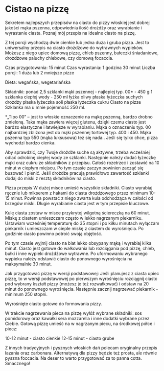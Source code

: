 # Cistao na pizzę

Sekretem najlepszych przepisów na ciasto do pizzy włoskiej jest dobrej jakości mąka pszenna, odpowiednia ilość drożdży oraz wyrabianie i wyrastanie ciasta. Poznaj mój przepis na idealne ciasto na pizzę.

Z tej porcji wychodzą dwie cienkie lub jedna duża i gruba pizza. Jest to uniwersalny przepis na ciasto drożdżowe do wytrawnych wypieków. Możesz z niego upiec domową pizzę, chleb pszenny, bułeczki śniadaniowe, drożdżowe paluchy chlebowe, czy domową focaccia.

Czas przygotowania: 15 minut
Czas wyrastania: 1 godzina 30 minut
Liczba porcji: 1 duża lub 2 mniejsze pizze

Dieta: wegańska, wegetariańska

Składniki:
ponad 2,5 szklanki mąki pszennej - najlepiej typ. 00* - 450 g
1 szklanka ciepłej wody - 250 ml
łyżka oliwy
płaska łyżeczka suchych drożdży
płaska łyżeczka soli
płaska łyżeczka cukru
Ciasto na pizze
Szklanka ma u mnie pojemność 250 ml.

*„Tipo 00” – jest to włoskie oznaczenie na mąkę pszenną, bardzo drobno zmieloną. Taka mąka zawiera więcej glutenu, dzięki czemu ciasto jest bardzo elastyczne i łatwiejsze w wyrabianiu. Mąka o oznaczeniu typ. 00 najbardziej zbliżona jest do mąki pszennej tortowej typ. 400 i 450.  Mąka pszenna typ 550 (mąka luksusowa) też się nada.. Jeśli się tylko chce, pizza wychodzi bardzo cienka.

Aby sprawdzić, czy Twoje drożdże suche są aktywne, trzeba wcześniej odlać odrobinę ciepłej wody ze szklanki. Następnie należy dodać łyżeczkę mąki oraz cukru ze składników z przepisu. Całość rozetrzeć i zostawić na 10 minut w ciepłym miejscu. Po tym czasie zaczyn powinien zacząć się buzować i pienić. Jeśli drożdże pracują prawidłowo zawartość szklanki dodaj do miski z resztą składników na ciasto.

Pizza przepis
W dużej misce umieść wszystkie składniki. Ciasto wyrabiaj ręcznie lub mikserem z hakami do ciasta drożdżowego przez minimum 10-15 minut. Powinna powstać z niego zwarta kula odchodząca w całości od brzegów miski. Długie wyrabianie ciasta jest w tym przepisie kluczowe.

Kulę ciasta zostaw w misce przykrytej wilgotną ściereczką na 60 minut. Miskę z ciastem umieszczam często w lekko nagrzanym piekarniku. Ustawiam wcześniej temperaturę do 35 stopni i po kilku minutach wyłączam piekarnik i umieszczam w cieple miskę z ciastem do wyrośnięcia. Po godzinie ciasto powinno potroić swoją objętość. 

Po tym czasie wyjmij ciasto na blat lekko obsypany mąką i wyrabiaj kilka minut. Ciasto jest gotowe do wałkowania lub rozciągania pod pizzę, chleb, bułki i inne wypieki drożdżowe wytrawne. Po uformowaniu wybranego wypieku należy odstawić ciasto do ponownego wyrośnięcia na maksymalnie 30 minut. 

Jak przygotować pizzę w wersji podstawowej:
Jeśli planujesz z ciasta upiec pizzę, to w wersji podstawowej po pierwszym wyrośnięciu rozciągnij ciasto pod wybrany kształt pizzy (możesz je też rozwałkować) i odstaw na 20 minut do ponownego wyrośnięcia. Następnie zacznij nagrzewać piekarnik - minimum 250 stopni.

Wyrośnięte ciasto gotowe do formowania pizzy.

W trakcie nagrzewania pieca na pizzę wyłóż wybrane składniki: sos pomidorowy oraz kawałki sera mozzarella i inne dodatki wybrane przez Ciebie. Gotową pizzę umieść na w nagrzanym piecu, na środkowej półce i piecz:

10-12 minut - ciasto cienkie
12-15 minut - ciasto grube

Z innych tradycyjnych i pysznych włoskich dań polecam oryginalny przepis lazania oraz carbonara. Alternatywą dla pizzy będzie też prosta, ale równie pyszna foccacia.
Na deser to warto przygotować za to panna cotta.
Smacznego!



